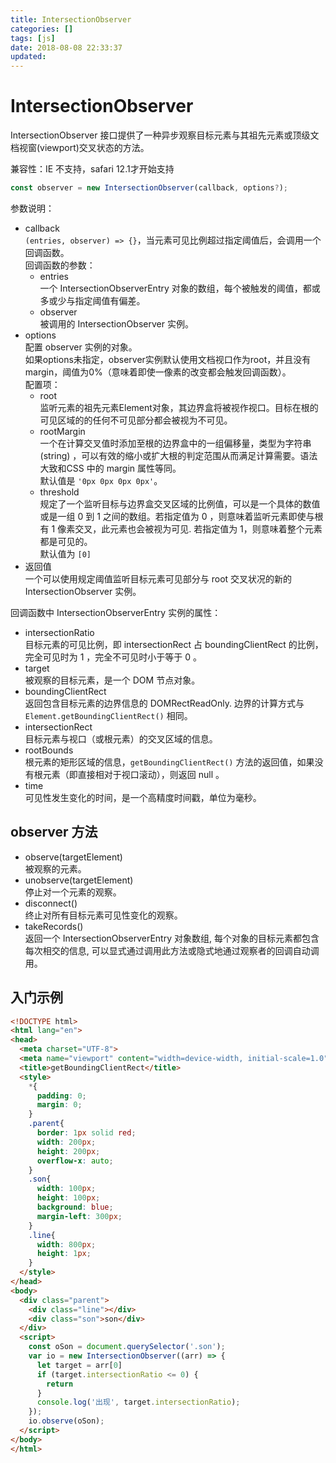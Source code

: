 ```yaml
---
title: IntersectionObserver
categories: []
tags: [js]
date: 2018-08-08 22:33:37
updated:
---
```


# IntersectionObserver
IntersectionObserver 接口提供了一种异步观察目标元素与其祖先元素或顶级文档视窗(viewport)交叉状态的方法。

兼容性：IE 不支持，safari 12.1才开始支持

```js
const observer = new IntersectionObserver(callback, options?);
```
参数说明：
* callback  
    `(entries, observer) => {}`，当元素可见比例超过指定阈值后，会调用一个回调函数。  
    回调函数的参数：
    * entries  
        一个 IntersectionObserverEntry 对象的数组，每个被触发的阈值，都或多或少与指定阈值有偏差。
    * observer  
        被调用的 IntersectionObserver 实例。
* options  
    配置 observer 实例的对象。  
    如果options未指定，observer实例默认使用文档视口作为root，并且没有margin，阈值为0%（意味着即使一像素的改变都会触发回调函数）。  
    配置项：
    * root  
        监听元素的祖先元素Element对象，其边界盒将被视作视口。目标在根的可见区域的的任何不可见部分都会被视为不可见。
    * rootMargin  
        一个在计算交叉值时添加至根的边界盒中的一组偏移量，类型为字符串(string) ，可以有效的缩小或扩大根的判定范围从而满足计算需要。语法大致和CSS 中的 margin 属性等同。  
        默认值是 `'0px 0px 0px 0px'`。
    * threshold  
        规定了一个监听目标与边界盒交叉区域的比例值，可以是一个具体的数值或是一组 0 到 1 之间的数组。若指定值为 0 ，则意味着监听元素即使与根有 1 像素交叉，此元素也会被视为可见. 若指定值为 1，则意味着整个元素都是可见的。  
        默认值为 `[0]`
* 返回值  
    一个可以使用规定阈值监听目标元素可见部分与 root 交叉状况的新的 IntersectionObserver 实例。

回调函数中 IntersectionObserverEntry 实例的属性：
* intersectionRatio    
    目标元素的可见比例，即 intersectionRect 占 boundingClientRect 的比例，完全可见时为 1 ，完全不可见时小于等于 0 。
* target  
    被观察的目标元素，是一个 DOM 节点对象。
* boundingClientRect  
    返回包含目标元素的边界信息的 DOMRectReadOnly. 边界的计算方式与  `Element.getBoundingClientRect()` 相同。
* intersectionRect  
    目标元素与视口（或根元素）的交叉区域的信息。
* rootBounds  
    根元素的矩形区域的信息，`getBoundingClientRect()` 方法的返回值，如果没有根元素（即直接相对于视口滚动），则返回 null 。
* time  
    可见性发生变化的时间，是一个高精度时间戳，单位为毫秒。

## observer 方法
* observe(targetElement)  
    被观察的元素。
* unobserve(targetElement)  
    停止对一个元素的观察。
* disconnect()  
    终止对所有目标元素可见性变化的观察。
* takeRecords()  
    返回一个 IntersectionObserverEntry 对象数组, 每个对象的目标元素都包含每次相交的信息, 可以显式通过调用此方法或隐式地通过观察者的回调自动调用。

## 入门示例
```html
<!DOCTYPE html>
<html lang="en">
<head>
  <meta charset="UTF-8">
  <meta name="viewport" content="width=device-width, initial-scale=1.0">
  <title>getBoundingClientRect</title>
  <style>
    *{
      padding: 0;
      margin: 0;
    }
    .parent{
      border: 1px solid red;
      width: 200px;
      height: 200px;
      overflow-x: auto;
    }
    .son{
      width: 100px;
      height: 100px;
      background: blue;
      margin-left: 300px;
    }
    .line{
      width: 800px;
      height: 1px;
    }
  </style>
</head>
<body>
  <div class="parent">
    <div class="line"></div>
    <div class="son">son</div>
  </div>
  <script>
    const oSon = document.querySelector('.son');
    var io = new IntersectionObserver((arr) => {
      let target = arr[0]
      if (target.intersectionRatio <= 0) {
        return
      }
      console.log('出现', target.intersectionRatio);
    });
    io.observe(oSon);
  </script>
</body>
</html>
```